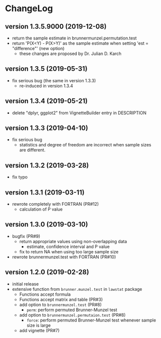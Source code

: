 # ChangeLog
## version 1.3.5.9000 (2019-12-08)
* return the sample estimate in brunnermunzel.permutation.test
* return 'P(X<Y) - P(X>Y)' as the sample estimate
   when setting 'est = "difference"' (new option)
  * these changes are proposed by Dr. Julian D. Karch

## version 1.3.5 (2019-05-31)
* fix serious bug (the same in version 1.3.3)
  * re-induced in version 1.3.4

## version 1.3.4 (2019-05-21)
* delete "dplyr, ggplot2" from VignetteBuilder entry in DESCRIPTION

## version 1.3.3 (2019-04-10)
* fix serious bug
  * statistics and degree of freedom are incorrect
    when sample sizes are different.

## version 1.3.2 (2019-03-28)
* fix typo

## version 1.3.1 (2019-03-11)
* rewrote completely with FORTRAN (PR#12)
  * calculation of P value

## version 1.3.0 (2019-03-10)
* bugfix (PR#9)
  * return appropriate values using non-overlapping data
    * estimate, confidence interval and P value
  * fix to return NA when using too large sample size
* rewrote brunnermunzel.test with FORTRAN (PR#10)

## version 1.2.0 (2019-02-28)
* initial release
* extensive function from `brunner.munzel.test` in `lawstat` package
  * Functions accept formula
  * Functions accept matrix and table (PR#3)
  * add option to `brunnermunzel.test` (PR#8)
    * `perm`: perform permuted Brunner-Munzel test
  * add option to `brunnermunzel.permutaion.test` (PR#8)
    * `force`: perform permuted Brunner-Munzel test
               whenever sample size is large
  * add vignette (PR#7)

